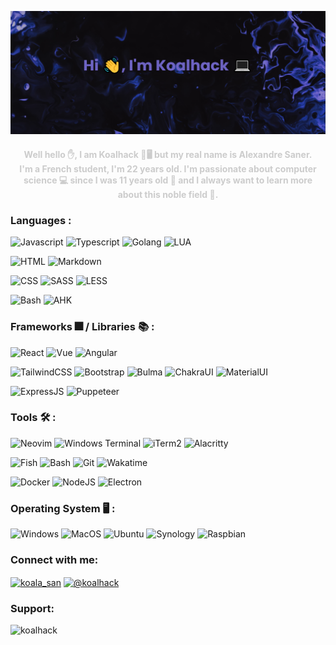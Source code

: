 [![MasterHead](./assets/banner.png)](https://github.com/Koalhack)
<h2 align="center" style="color:#cccccc;font-size:1em">
Well hello ✋, I am Koalhack 🐨🖥️ but my real name is Alexandre Saner.</br>
I'm a French student, I'm 22 years old.
I'm passionate about computer science 💻 since I was 11 years old 👶
and I always want to learn more about this noble field 🧠.</h2>
<h3 align="left">Languages :</h3>

![Javascript](https://img.shields.io/badge/-JavaScript-222222?style=flat&labelColor=8444ff&logo=javascript&logoColor=white)
![Typescript](https://img.shields.io/badge/-Typescript-222222?style=flat&labelColor=8444ff&logo=typescript&logoColor=white)
![Golang](https://img.shields.io/badge/-Golang-222222?style=flat&labelColor=8444ff&logo=go&logoColor=white)
![LUA](https://img.shields.io/badge/-LUA-222222?style=flat&labelColor=8444ff&logo=lua&logoColor=white)

![HTML](https://img.shields.io/badge/-HTML-222222?style=flat&labelColor=8444ff&logo=html5&logoColor=white)
![Markdown](https://img.shields.io/badge/-Markdown-222222?style=flat&labelColor=8444ff&logo=markdown&logoColor=white)

![CSS](https://img.shields.io/badge/-CSS-222222?style=flat&labelColor=8444ff&logo=css3&logoColor=white)
![SASS](https://img.shields.io/badge/-SASS-222222?style=flat&labelColor=8444ff&logo=sass&logoColor=white)
![LESS](https://img.shields.io/badge/-LESS-222222?style=flat&labelColor=8444ff&logo=less&logoColor=white)

![Bash](https://img.shields.io/badge/-Bash-222222?style=flat&labelColor=8444ff&logo=gnubash&logoColor=white)
![AHK](https://img.shields.io/badge/-AutoHotKey-222222?style=flat&labelColor=8444ff&logo=autohotkey&logoColor=white)

<h3 align="left"> Frameworks 🎆 / Libraries 📚 :</h3>

![React](https://img.shields.io/badge/-React-222222?style=flat&labelColor=8444ff&logo=react&logoColor=white)
![Vue](https://img.shields.io/badge/-Vue-222222?style=flat&labelColor=8444ff&logo=vue.js&logoColor=white)
![Angular](https://img.shields.io/badge/-Angular-222222?style=flat&labelColor=8444ff&logo=angular&logoColor=white)

![TailwindCSS](https://img.shields.io/badge/-TailwindCSS-222222?style=flat&labelColor=8444ff&logo=tailwindcss&logoColor=white)
![Bootstrap](https://img.shields.io/badge/-Bootstrap-222222?style=flat&labelColor=8444ff&logo=bootstrap&logoColor=white)
![Bulma](https://img.shields.io/badge/-Bulma-222222?style=flat&labelColor=8444ff&logo=bulma&logoColor=white)
![ChakraUI](https://img.shields.io/badge/-Chakra%20UI-222222?style=flat&labelColor=8444ff&logo=chakraui&logoColor=white)
![MaterialUI](https://img.shields.io/badge/-Material%20UI-222222?style=flat&labelColor=8444ff&logo=mui&logoColor=white)

![ExpressJS](https://img.shields.io/badge/-ExpressJS-222222?style=flat&labelColor=8444ff&logo=express&logoColor=white)
![Puppeteer](https://img.shields.io/badge/-Puppeteer-222222?style=flat&labelColor=8444ff&logo=puppeteer&logoColor=white)

<h3 align="left">Tools 🛠️ :</h3>

![Neovim](https://img.shields.io/badge/-Neovim-222222?style=flat&labelColor=8444ff&logo=neovim&logoColor=white)
![Windows Terminal](https://img.shields.io/badge/-Windows%20Terminal-222222?style=flat&labelColor=8444ff&logo=windowsterminal&logoColor=white)
![iTerm2](https://img.shields.io/badge/-iTerm2-222222?style=flat&labelColor=8444ff&logo=iterm2&logoColor=white)
![Alacritty](https://img.shields.io/badge/-Alacritty-222222?style=flat&labelColor=8444ff&logo=alacritty&logoColor=white)

![Fish](https://img.shields.io/badge/-Fish-222222?style=flat&labelColor=8444ff&logo=fish&logoColor=white)
![Bash](https://img.shields.io/badge/-Bash-222222?style=flat&labelColor=8444ff&logo=gnubash&logoColor=white)
![Git](https://img.shields.io/badge/-Git-222222?style=flat&labelColor=8444ff&logo=git&logoColor=white)
![Wakatime](https://img.shields.io/badge/-Wakatime-222222?style=flat&labelColor=8444ff&logo=wakatime&logoColor=white)

![Docker](https://img.shields.io/badge/-Docker-222222?style=flat&labelColor=8444ff&logo=docker&logoColor=white)
![NodeJS](https://img.shields.io/badge/-NodeJS-222222?style=flat&labelColor=8444ff&logo=node.js&logoColor=white)
![Electron](https://img.shields.io/badge/-Electron-222222?style=flat&labelColor=8444ff&logo=electron&logoColor=white)

<h3 align="left">Operating System 🖥️ :</h3>

![Windows](https://img.shields.io/badge/-Windows-222222?style=flat&labelColor=8444ff&logo=windows&logoColor=white)
![MacOS](https://img.shields.io/badge/-MacOS-222222?style=flat&labelColor=8444ff&logo=apple&logoColor=white)
![Ubuntu](https://img.shields.io/badge/-Ubuntu-222222?style=flat&labelColor=8444ff&logo=Ubuntu&logoColor=white)
![Synology](https://img.shields.io/badge/-Synology-222222?style=flat&labelColor=8444ff&logo=synology&logoColor=white)
![Raspbian](https://img.shields.io/badge/-Raspbian-222222?style=flat&labelColor=8444ff&logo=raspberrypi&logoColor=white)

<h3 align="left">Connect with me:</h3>
<p align="left">
<a href="https://dev.to/koala_san" target="blank"><img align="center" src="https://raw.githubusercontent.com/rahuldkjain/github-profile-readme-generator/master/src/images/icons/Social/devto.svg" alt="koala_san" height="30" width="40" /></a>
<a href="https://medium.com/@koalhack" target="blank"><img align="center" src="https://raw.githubusercontent.com/rahuldkjain/github-profile-readme-generator/master/src/images/icons/Social/medium.svg" alt="@koalhack" height="30" width="40" /></a>
</p>

<h3 align="left">Support:</h3>
<p><a href="https://www.buymeacoffee.com/koalhack"> <img align="left" src="https://cdn.buymeacoffee.com/buttons/v2/default-yellow.png" height="50" width="210" alt="koalhack" /></a></p><br><br>
